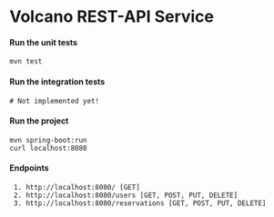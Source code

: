 # Volcano REST-API Service 

#### Run the unit tests
    mvn test

#### Run the integration tests
    # Not implemented yet!
    
#### Run the project
    mvn spring-boot:run
    curl localhost:8080

#### Endpoints
     1. http://localhost:8080/ [GET]
     2. http://localhost:8080/users [GET, POST, PUT, DELETE]
     3. http://localhost:8080/reservations [GET, POST, PUT, DELETE]